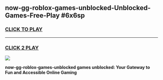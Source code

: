 
## now-gg-roblox-games-unblocked-Unblocked-Games-Free-Play #6x6sp
<h3>
<a href="https://us.freeplayer.one?title=now-gg-roblox-games-unblocked&ref=9M">CLICK TO PLAY</a></h3>
<hr>

<h3>
<a href="https://us.freeplayer.one?title=now-gg-roblox-games-unblocked&ref=9M">CLICK 2 PLAY</a>
  
</h3>

<a href="https://us.freeplayer.one?title=now-gg-roblox-games-unblocked&ref=9M"><img src="https://clearcache.store/games.png"></a>


**now-gg-roblox-games-unblocked games unblocked: Your Gateway to Fun and Accessible Online Gaming**
